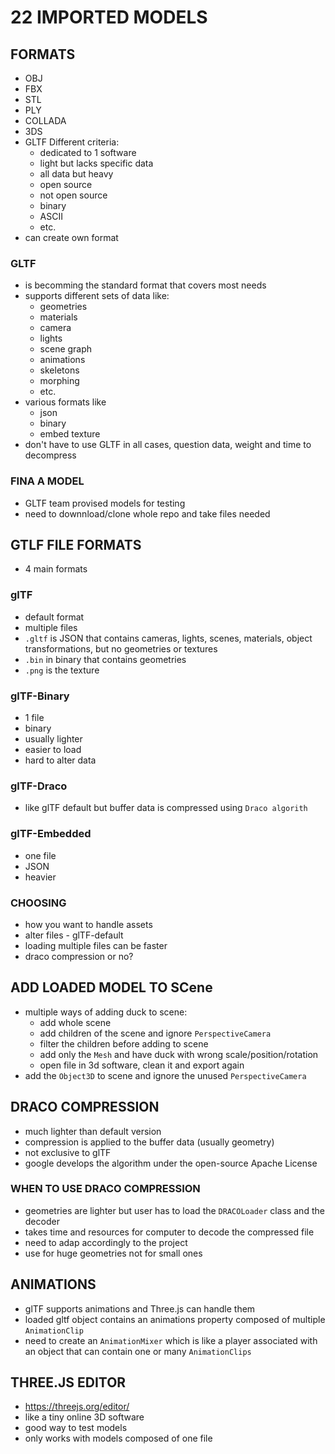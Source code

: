 # 22 IMPORTED MODELS 

## FORMATS
- OBJ 
- FBX
- STL
- PLY
- COLLADA
- 3DS
- GLTF
Different criteria:
    - dedicated to 1 software
    - light but lacks specific data
    - all data but heavy
    - open source
    - not open source
    - binary
    - ASCII
    - etc.
- can create own format 
### GLTF
- is becomming the standard format that covers most needs
- supports different sets of data like: 
    - geometries
    - materials
    - camera
    - lights
    - scene graph
    - animations
    - skeletons
    - morphing
    - etc. 
- various formats like 
    - json
    - binary
    - embed texture
- don't have to use GLTF in all cases, question data, weight and time to decompress
### FINA A MODEL
- GLTF team provised models for testing
- need to downnload/clone whole repo and take files needed

## GTLF FILE FORMATS
- 4 main formats
### glTF
- default format
- multiple files
- `.gltf` is JSON that contains cameras, lights, scenes, materials, object transformations, but no geometries or textures
- `.bin` in binary that contains geometries 
- `.png` is the texture
### glTF-Binary
- 1 file
- binary
- usually lighter
- easier to load
- hard to alter data
### glTF-Draco
- like glTF default but buffer data is compressed using `Draco algorith`
### glTF-Embedded
- one file
- JSON
- heavier 
### CHOOSING
- how you want to handle assets
- alter files - glTF-default
- loading multiple files can be faster
- draco compression or no?

## ADD LOADED MODEL TO SCene
- multiple ways of adding duck to scene:
    - add whole scene 
    - add children of the scene and ignore `PerspectiveCamera`
    - filter the children before adding to scene
    - add only the `Mesh` and have duck with wrong scale/position/rotation
    - open file in 3d software, clean it and export again 
- add the `Object3D` to scene and ignore the unused `PerspectiveCamera`

## DRACO COMPRESSION
- much lighter than default version
- compression is applied to the buffer data (usually geometry)
- not exclusive to glTF 
- google develops the algorithm under the open-source Apache License

### WHEN TO USE DRACO COMPRESSION
- geometries are lighter but user has to load the `DRACOLoader` class and the decoder
- takes time and resources for computer to decode the compressed file
- need to adap accordingly to the project 
- use for huge geometries not for small ones 

## ANIMATIONS
- glTF supports animations and Three.js can handle them
- loaded gltf object contains an animations property composed of multiple `AnimationClip` 
- need to create an `AnimationMixer` which is like a player associated with an object that can contain one or many `AnimationClips`

## THREE.JS EDITOR
- https://threejs.org/editor/
- like a tiny online 3D software
- good way to test models
- only works with models composed of one file 